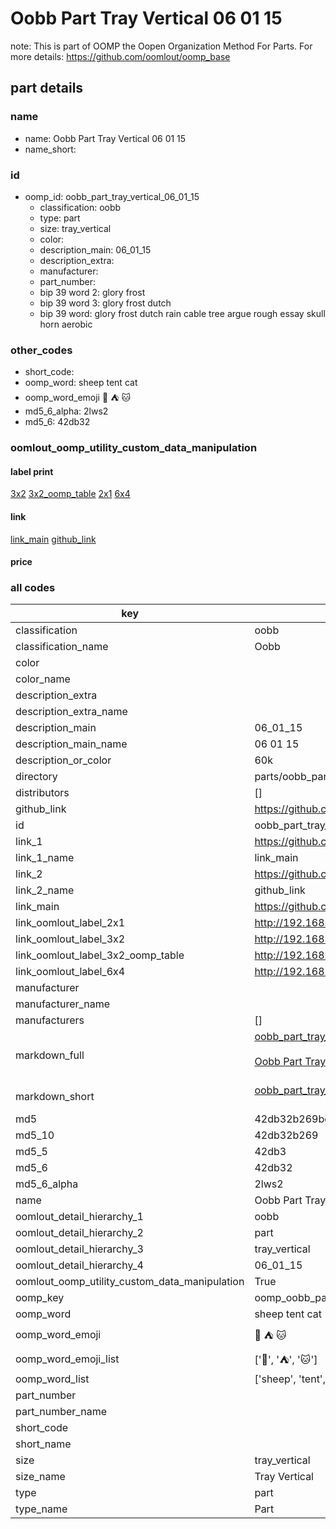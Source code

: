 # Oobb Part Tray Vertical 06 01 15  

note: This is part of OOMP the Oopen Organization Method For Parts. For more details: https://github.com/oomlout/oomp_base

##  part details





### name
* name: Oobb Part Tray Vertical 06 01 15
* name_short: 
### id
* oomp_id: oobb_part_tray_vertical_06_01_15
  * classification: oobb
  * type: part
  * size: tray_vertical
  * color: 
  * description_main: 06_01_15
  * description_extra: 
  * manufacturer: 
  * part_number: 
  * bip 39 word 2: glory frost
  * bip 39 word 3: glory frost dutch
  * bip 39 word: glory frost dutch rain cable tree argue rough essay skull horn aerobic

### other_codes
* short_code: 
* oomp_word: sheep tent cat
* oomp_word_emoji :sheep: :tent: :cat:
* md5_6_alpha: 2lws2
* md5_6: 42db32






### oomlout_oomp_utility_custom_data_manipulation
#### label print
[3x2](http://192.168.1.245:1112/?label=oomp%202lws2)
[3x2_oomp_table](http://192.168.1.107:1112/?label=oomp%202lws2)
[2x1](http://192.168.1.242:1112/?label=oomp%202lws2)
[6x4](http://192.168.1.55:1112/?label=oomp%202lws2)    

#### link

[link_main](https://github.com/oomlout/oomlout_oomp_current_version_messy/tree/main/parts/oobb_part_tray_vertical_06_01_15) [github_link](https://github.com/oomlout/oomlout_oomp_part_src/tree/main/parts/oobb_part_tray_vertical_06_01_15)                             

#### price







### all codes 
| key | value |  
| --- | --- |  
| classification | oobb |  
| classification_name | Oobb |  
| color |  |  
| color_name |  |  
| description_extra |  |  
| description_extra_name |  |  
| description_main | 06_01_15 |  
| description_main_name | 06 01 15 |  
| description_or_color | 60k |  
| directory | parts/oobb_part_tray_vertical_06_01_15 |  
| distributors | [] |  
| github_link | https://github.com/oomlout/oomlout_oomp_part_src/tree/main/parts/oobb_part_tray_vertical_06_01_15 |  
| id | oobb_part_tray_vertical_06_01_15 |  
| link_1 | https://github.com/oomlout/oomlout_oomp_current_version_messy/tree/main/parts/oobb_part_tray_vertical_06_01_15 |  
| link_1_name | link_main |  
| link_2 | https://github.com/oomlout/oomlout_oomp_part_src/tree/main/parts/oobb_part_tray_vertical_06_01_15 |  
| link_2_name | github_link |  
| link_main | https://github.com/oomlout/oomlout_oomp_current_version_messy/tree/main/parts/oobb_part_tray_vertical_06_01_15 |  
| link_oomlout_label_2x1 | http://192.168.1.242:1112/?label=oomp%202lws2 |  
| link_oomlout_label_3x2 | http://192.168.1.245:1112/?label=oomp%202lws2 |  
| link_oomlout_label_3x2_oomp_table | http://192.168.1.107:1112/?label=oomp%202lws2 |  
| link_oomlout_label_6x4 | http://192.168.1.55:1112/?label=oomp%202lws2 |  
| manufacturer |  |  
| manufacturer_name |  |  
| manufacturers | [] |  
| markdown_full | [oobb_part_tray_vertical_06_01_15](https://github.com/oomlout/oomlout_oomp_current_version_messy/tree/main/parts/oobb_part_tray_vertical_06_01_15)<br>[](https://github.com/oomlout/oomlout_oomp_current_version_messy/tree/main/parts/oobb_part_tray_vertical_06_01_15)<br>[Oobb Part Tray Vertical 06 01 15](https://github.com/oomlout/oomlout_oomp_current_version_messy/tree/main/parts/oobb_part_tray_vertical_06_01_15)<br><br> |  
| markdown_short | [oobb_part_tray_vertical_06_01_15](https://github.com/oomlout/oomlout_oomp_current_version_messy/tree/main/parts/oobb_part_tray_vertical_06_01_15)<br><br> |  
| md5 | 42db32b269bc41739f8ffb1088d75b1c |  
| md5_10 | 42db32b269 |  
| md5_5 | 42db3 |  
| md5_6 | 42db32 |  
| md5_6_alpha | 2lws2 |  
| name | Oobb Part Tray Vertical 06 01 15 |  
| oomlout_detail_hierarchy_1 | oobb |  
| oomlout_detail_hierarchy_2 | part |  
| oomlout_detail_hierarchy_3 | tray_vertical |  
| oomlout_detail_hierarchy_4 | 06_01_15 |  
| oomlout_oomp_utility_custom_data_manipulation | True |  
| oomp_key | oomp_oobb_part_tray_vertical_06_01_15 |  
| oomp_word | sheep tent cat |  
| oomp_word_emoji | :sheep: :tent: :cat: |  
| oomp_word_emoji_list | [':sheep:', ':tent:', ':cat:'] |  
| oomp_word_list | ['sheep', 'tent', 'cat'] |  
| part_number |  |  
| part_number_name |  |  
| short_code |  |  
| short_name |  |  
| size | tray_vertical |  
| size_name | Tray Vertical |  
| type | part |  
| type_name | Part |  
